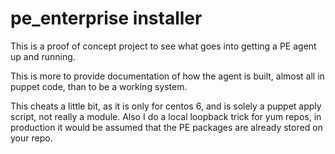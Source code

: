 pe_enterprise installer
=====================

This is a proof of concept project to see what goes into getting a PE agent up and running.

This is more to provide documentation of how the agent is built, almost all in puppet code, than to be a working system.

This cheats a little bit, as it is only for centos 6, and is solely a puppet apply script, not really a module. Also I do a local loopback trick for yum repos, in production it would be assumed that the PE packages are already stored on your repo.
